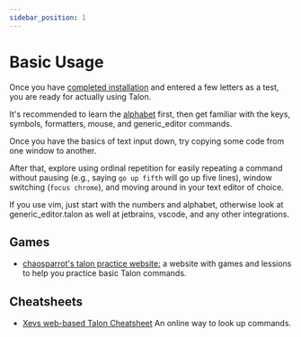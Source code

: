 ```yaml
---
sidebar_position: 1
---
```


# Basic Usage

Once you have [completed installation](/docs/Resource%20Hub/Talon%20Installation/installation_guide.md) and entered a few letters as a test, you are ready for actually using Talon.



It's recommended to learn the [alphabet](/docs/Basic%20Usage/Command%20Mode/single-characters.md) first, then get familiar with the keys, symbols, formatters, mouse, and generic_editor commands.

Once you have the basics of text input down, try copying some code from one window to another.

After that, explore using ordinal repetition for easily repeating a command without pausing (e.g., saying `go up fifth` will go up five lines), window switching (`focus chrome`), and moving around in your text editor of choice.

If you use vim, just start with the numbers and alphabet, otherwise look at generic_editor.talon as well at jetbrains, vscode, and any other integrations.

## Games

- [chaosparrot's talon practice website:](https://chaosparrot.github.io/talon_practice) a website with games and lessions to help you practice basic Talon commands.

## Cheatsheets

- [Xevs web-based Talon Cheatsheet](https://talon-knausj-cheatsheet.netlify.app/) An online way to look up commands.


